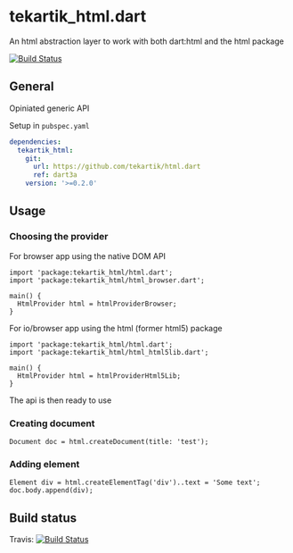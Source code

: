 # tekartik_html.dart

An html abstraction layer to work with both dart:html and the html package

[![Build Status](https://travis-ci.org/tekartik/tekartik_html.dart.svg?branch=master)](https://travis-ci.org/tekartik/tekartik_html.dart)

## General

Opiniated generic API

Setup in `pubspec.yaml`

```yaml
dependencies:
  tekartik_html:
    git:
      url: https://github.com/tekartik/html.dart
      ref: dart3a
    version: '>=0.2.0'
```

## Usage


### Choosing the provider

For browser app using the native DOM API

    import 'package:tekartik_html/html.dart';
    import 'package:tekartik_html/html_browser.dart';

    main() {
      HtmlProvider html = htmlProviderBrowser;
    }

For io/browser app using the html (former html5) package

    import 'package:tekartik_html/html.dart';
    import 'package:tekartik_html/html_html5lib.dart';

    main() {
      HtmlProvider html = htmlProviderHtml5Lib;
    }

The api is then ready to use

### Creating document

    Document doc = html.createDocument(title: 'test');

### Adding element

    Element div = html.createElementTag('div')..text = 'Some text';
    doc.body.append(div);


## Build status

Travis: [![Build Status](https://travis-ci.org/tekartik/tekartik_html.dart.svg?branch=master)](https://travis-ci.org/tekartik/tekartik_html.dart)

